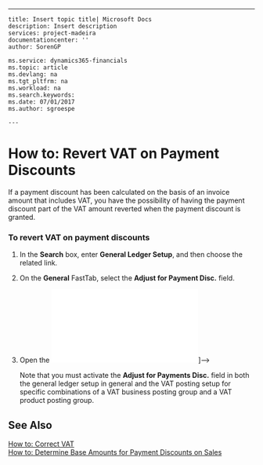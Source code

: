 ---
    title: Insert topic title| Microsoft Docs
    description: Insert description
    services: project-madeira
    documentationcenter: ''
    author: SorenGP

    ms.service: dynamics365-financials
    ms.topic: article
    ms.devlang: na
    ms.tgt_pltfrm: na
    ms.workload: na
    ms.search.keywords:
    ms.date: 07/01/2017
    ms.author: sgroespe

    ---
# How to: Revert VAT on Payment Discounts
If a payment discount has been calculated on the basis of an invoice amount that includes VAT, you have the possibility of having the payment discount part of the VAT amount reverted when the payment discount is granted.  
  
### To revert VAT on payment discounts  
  
1.  In the **Search** box, enter **General Ledger Setup**, and then choose the related link.  
  
2.  On the **General** FastTab, select the **Adjust for Payment Disc.** field.  
  
3.  Open the ![Shortcut icon](../FullExperience/bp_choose_columns_md.md)]-->  
  
     Note that you must activate the **Adjust for Payments Disc.** field in both the general ledger setup in general and the VAT posting setup for specific combinations of a VAT business posting group and a VAT product posting group.  
  
## See Also  
 [How to: Correct VAT](../FullExperience/how-to-correct-vat.md)   
 [How to: Determine Base Amounts for Payment Discounts on Sales](../FullExperience/how-to-determine-base-amounts-for-payment-discounts-on-sales.md)